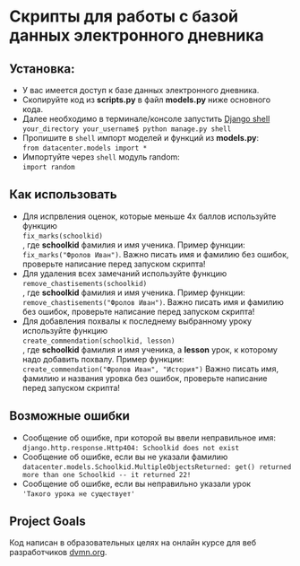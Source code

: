 # Скрипты для работы с базой данных электронного дневника

## Установка:
- У вас имеется доступ к базе данных электронного дневника.
- Скопируйте код из __scripts.py__ в файл __models.py__ ниже основного кода.
- Далее необходимо в терминале/консоле запустить [Django shell](https://tutorial.djangogirls.org/ru/django_orm/) <br>
```your_directory your_username$ python manage.py shell``` <br>
- Пропишите в ```shell``` импорт моделей и функций из __models.py__:<br>
```from datacenter.models import *```
- Импортуйте через ```shell```  модуль random:<br>
```import random```

## Как использовать 
- Для испрвления оценок, которые меньше 4х баллов используйте функцию <br> ```fix_marks(schoolkid)```<br>, где __schoolkid__ фамилия и имя ученика. Пример функции: ```fix_marks("Фролов Иван")```. Важно писать имя и фамилию без ошибок, проверьте написание перед запуском скрипта!
- Для удаления всех замечаний используйте функцию <br> ```remove_chastisements(schoolkid)``` <br>, где __schoolkid__ фамилия и имя ученика.
Пример функции: ```remove_chastisements("Фролов Иван")```. Важно писать имя и фамилию без ошибок, проверьте написание перед запуском скрипта!
- Для добавления похвалы к последнему выбранному уроку используйте функцию <br> ```create_commendation(schoolkid, lesson)``` <br>, где __schoolkid__ фамилия и имя ученика, а __lesson__ урок, к которому надо добавить похвалу. Пример функции: <br>```create_commendation("Фролов Иван", "История")``` Важно писать имя, фамилию и названия уровка без ошибок, проверьте написание перед запуском скрипта!

## Возможные ошибки
- Сообщение об ошибке, при которой вы ввели неправильное имя:<br> ```django.http.response.Http404: Schoolkid does not exist```
- Сообщение об ошибке, если вы не указали фамилию <br>```datacenter.models.Schoolkid.MultipleObjectsReturned: get() returned more than one Schoolkid -- it returned 22!```
- Сообщение об ошибке, если вы неправильно указали урок <br>```'Такого урока не существует'```

## Project Goals
Код написан в образовательных целях на онлайн курсе для веб разработчиков [dvmn.org](https://dvmn.org/).
